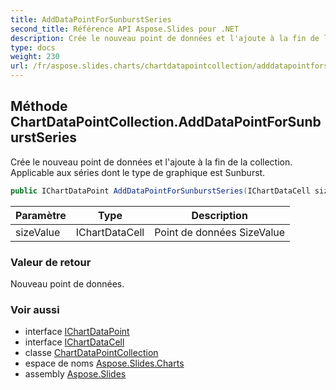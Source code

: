 ```yaml
---
title: AddDataPointForSunburstSeries
second_title: Référence API Aspose.Slides pour .NET
description: Crée le nouveau point de données et l'ajoute à la fin de la collection. Applicable aux séries dont le type de graphique est Sunburst.
type: docs
weight: 230
url: /fr/aspose.slides.charts/chartdatapointcollection/adddatapointforsunburstseries/
---
```


## Méthode ChartDataPointCollection.AddDataPointForSunburstSeries

Crée le nouveau point de données et l'ajoute à la fin de la collection. Applicable aux séries dont le type de graphique est Sunburst.

```csharp
public IChartDataPoint AddDataPointForSunburstSeries(IChartDataCell sizeValue)
```

| Paramètre | Type | Description |
| --- | --- | --- |
| sizeValue | IChartDataCell | Point de données SizeValue |

### Valeur de retour

Nouveau point de données.

### Voir aussi

* interface [IChartDataPoint](../../ichartdatapoint)
* interface [IChartDataCell](../../ichartdatacell)
* classe [ChartDataPointCollection](../../chartdatapointcollection)
* espace de noms [Aspose.Slides.Charts](../../chartdatapointcollection)
* assembly [Aspose.Slides](../../../)

<!-- NE PAS ÉDITER : généré par xmldocmd pour Aspose.Slides.dll -->